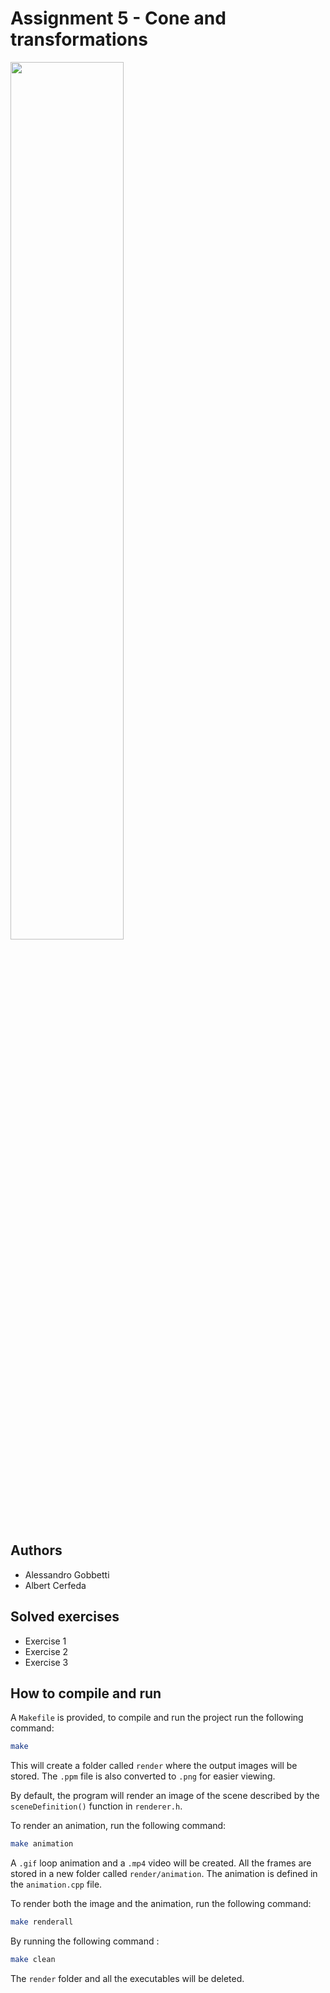 # Assignment 5 - Cone and transformations
<image src="./render/result.gif" width="60%">

## Authors
- Alessandro Gobbetti
- Albert Cerfeda

## Solved exercises
- Exercise 1
- Exercise 2
- Exercise 3

## How to compile and run
A `Makefile` is provided, to compile and run the project run the following command:
```bash
make
```
This will create a folder called `render` where the output images will be stored.
The `.ppm` file is also converted to `.png` for easier viewing.

By default, the program will render an image of the scene described by the `sceneDefinition()` function in `renderer.h`.

To render an animation, run the following command:
```bash
make animation
```
A `.gif` loop animation and a `.mp4` video will be created.
All the frames are stored in a new folder called `render/animation`.
The animation is defined in the `animation.cpp` file.

To render both the image and the animation, run the following command:
```bash
make renderall
```


By running the following command :
```bash
make clean
```
The `render` folder and all the executables will be deleted.
